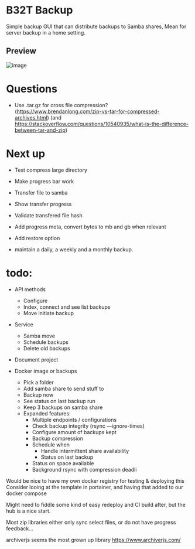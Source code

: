 
# B32T Backup
Simple backup GUI that can distribute backups to Samba shares,
Mean for server backup in a home setting. 

## Preview
![image](https://user-images.githubusercontent.com/870110/83979889-ec2afd80-a911-11ea-9eb8-47917e01e071.png)

# Questions
 * Use .tar.gz for cross file compression? (https://www.brendanlong.com/zip-vs-tar-for-compressed-archives.html) (and https://stackoverflow.com/questions/10540935/what-is-the-difference-between-tar-and-zip)

# Next up
 * Test compress large directory
 * Make progress bar work
 * Transfer file to samba
 * Show transfer progress
 * Validate transfered file hash
 * Add progress meta, convert bytes to mb and gb when relevant

 * Add restore option


 * maintain a daily, a weekly and a monthly backup.







# todo:
 * API methods
   * Configure
   * Index, connect and see list backups
   * Move initiate backup
 * Service
   * Samba move
   * Schedule backups
   * Delete old backups
 * Document project













* Docker image or backups
    * Pick a folder
    * Add samba share to send stuff to
    * Backup now
    * See status on last backup run
    * Keep 3 backups on samba share
    * Expanded features:
        * Multiple endpoints / configurations
        * Check backup integrity (rsync —ignore-times)
        * Configure amount of backups kept
        * Backup compression
        * Schedule when
            * Handle intermittent share availability
            * Status on last backup
        * Status on space available
        * Background rsync with compression deadli





Would be nice to have my own docker registry for testing & deploying this
Consider looing at the template in portainer, and having that added to our docker compose

Might need to fiddle some kind of easy redeploy and CI build after, but the hub is a nice start.





Most zip libraries either only sync select files, or do not have progress feedback...


archiverjs seems the most grown up library
https://www.archiverjs.com/
